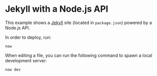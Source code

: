 # Jekyll with a Node.js API

This example shows a [Jekyll](https://jekyllrb.com) site (located in `package.json`) powered by a Node.js API.

In order to deploy, run:

```
now
```

When editing a file, you can run the following command to spawn a local development server:

```
now dev
```
